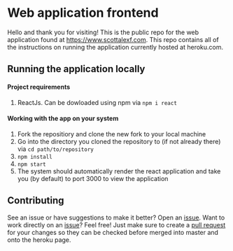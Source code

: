 
# Web application frontend
Hello and thank you for visiting! This is the public repo for the web application found at https://www.scottalexf.com. This repo contains all of the instructions on running the application currently hosted at heroku.com.

## Running the application locally
#### Project requirements 
1. ReactJs. Can be dowloaded using npm via ```npm i react```

#### Working with the app on your system
1. Fork the repositiory and clone the new fork to your local machine
2. Go into the directory you cloned the repository to (if not already there) via ```cd path/to/repository```
3. ```npm install``` 
4. ```npm start```
5. The system should automatically render the react application and take you (by default) to port 3000 to view the application

## Contributing
See an issue or have suggestions to make it better? Open an [issue](https://github.com/saf6260/website-frontend/issues).
Want to work directly on an [issue](https://github.com/saf6260/website-frontend/issues)? Feel free! Just make sure to create a [pull request](https://github.com/saf6260/website-frontend/pulls) for your changes so they can be checked before merged into master and onto the heroku page.
